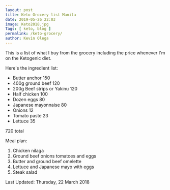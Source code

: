 ```yaml
--- 
layout: post 
title: Keto Grocery list Manila
date: 2019-05-26 22:03
image: Keto2018.jpg
Tags: [ keto, blog ]
permalink: /keto-grocery/ 
author: Kevin Olega 
--- 
```

This is a list of what I buy from the grocery including the price whenever I'm on the Ketogenic diet.

Here's the ingredient list:

* Butter anchor  150
* 400g ground beef 120
* 200g Beef strips or Yakinu 120
* Half chicken 100
* Dozen eggs 80
* Japanese mayonnaise 80
* Onions 12
* Tomato paste 23
* Lettuce 35


720 total 


Meal plan: 
 
1. Chicken nilaga 
2. Ground beef onions tomatoes and eggs
3. Butter and ground beef omelette 
4. Lettuce and Japanese mayo with eggs 
5. Steak salad 


Last Updated: Thursday, 22 March 2018